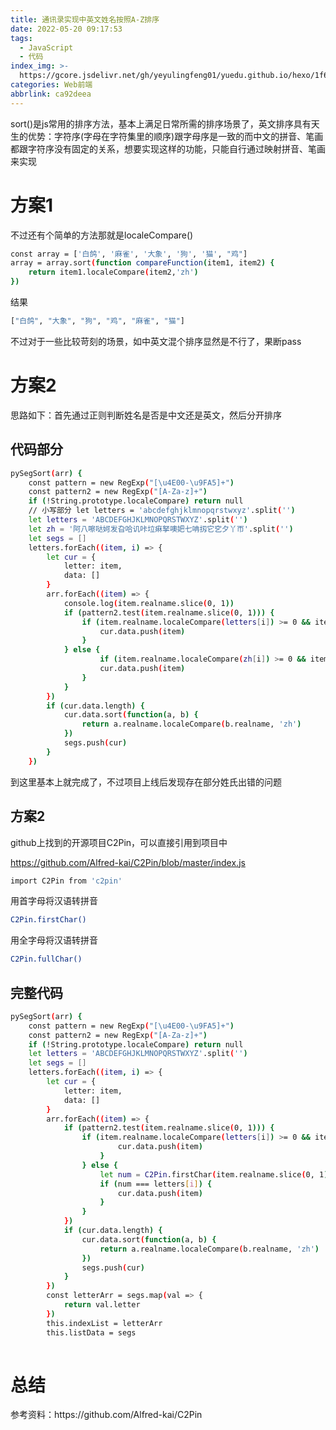 ```yaml
---
title: 通讯录实现中英文姓名按照A-Z排序
date: 2022-05-20 09:17:53
tags:
  - JavaScript
  - 代码
index_img: >-
  https://gcore.jsdelivr.net/gh/yeyulingfeng01/yuedu.github.io/hexo/1f60ad40880611ebb6edd017c2d2eca2.jpg
categories: Web前端
abbrlink: ca92deea
---
```


sort()是js常用的排序方法，基本上满足日常所需的排序场景了，英文排序具有天生的优势：字符序(字母在字符集里的顺序)跟字母序是一致的而中文的拼音、笔画都跟字符序没有固定的关系，想要实现这样的功能，只能自行通过映射拼音、笔画来实现

# 方案1

不过还有个简单的方法那就是localeCompare()

```bash
const array = ['白鸽', '麻雀', '大象', '狗', '猫', "鸡"]
array = array.sort(function compareFunction(item1, item2) {
    return item1.localeCompare(item2,'zh')
})
```

结果

```bash
["白鸽", "大象", "狗", "鸡", "麻雀", "猫"]
```

不过对于一些比较苛刻的场景，如中英文混个排序显然是不行了，果断pass

# 方案2

思路如下：首先通过正则判断姓名是否是中文还是英文，然后分开排序

## 代码部分

```bash
pySegSort(arr) {
	const pattern = new RegExp("[\u4E00-\u9FA5]+")
	const pattern2 = new RegExp("[A-Za-z]+")
	if (!String.prototype.localeCompare) return null
	// 小写部分 let letters = 'abcdefghjklmnopqrstwxyz'.split('')
	let letters = 'ABCDEFGHJKLMNOPQRSTWXYZ'.split('')
	let zh = '阿八嚓哒妸发旮哈讥咔垃痳拏噢妑七呥扨它穵夕丫帀'.split('')
	let segs = []
	letters.forEach((item, i) => {
		let cur = {
			letter: item,
			data: []
		}
		arr.forEach((item) => {
			console.log(item.realname.slice(0, 1))
			if (pattern2.test(item.realname.slice(0, 1))) {
				if (item.realname.localeCompare(letters[i]) >= 0 && item.realname.localeCompare(letters[i + 1]) < 0) {
					cur.data.push(item)
				}
			} else {
                    if (item.realname.localeCompare(zh[i]) >= 0 && item.realname.localeCompare(zh[i + 1]) < 0) {
                    cur.data.push(item)
				}
			}
		})
		if (cur.data.length) {
			cur.data.sort(function(a, b) {
				return a.realname.localeCompare(b.realname, 'zh')
			})
			segs.push(cur)
		}
	})
```

到这里基本上就完成了，不过项目上线后发现存在部分姓氏出错的问题

## 方案2

github上找到的开源项目C2Pin，可以直接引用到项目中

https://github.com/Alfred-kai/C2Pin/blob/master/index.js

```bash
import C2Pin from 'c2pin'
```

用首字母将汉语转拼音

```bash
C2Pin.firstChar()
```

用全字母将汉语转拼音

```bash
C2Pin.fullChar()
```

## 完整代码

```bash
pySegSort(arr) {
	const pattern = new RegExp("[\u4E00-\u9FA5]+")
	const pattern2 = new RegExp("[A-Za-z]+")
	if (!String.prototype.localeCompare) return null
	let letters = 'ABCDEFGHJKLMNOPQRSTWXYZ'.split('')
	let segs = []
	letters.forEach((item, i) => {
		let cur = {
			letter: item,
			data: []
		}
		arr.forEach((item) => {
			if (pattern2.test(item.realname.slice(0, 1))) {
				if (item.realname.localeCompare(letters[i]) >= 0 && item.realname.localeCompare(letters[i + 1]) < 0) {
						cur.data.push(item)
					}
				} else {
					let num = C2Pin.firstChar(item.realname.slice(0, 1)).toUpperCase()
					if (num === letters[i]) {
						cur.data.push(item)
					}
				}
			})
			if (cur.data.length) {
				cur.data.sort(function(a, b) {
					return a.realname.localeCompare(b.realname, 'zh')
				})
				segs.push(cur)
			}
		})
		const letterArr = segs.map(val => {
			return val.letter
		})
		this.indexList = letterArr
		this.listData = segs
		
```

# 总结



<p class="note note-primary">参考资料：https://github.com/Alfred-kai/C2Pin</p>